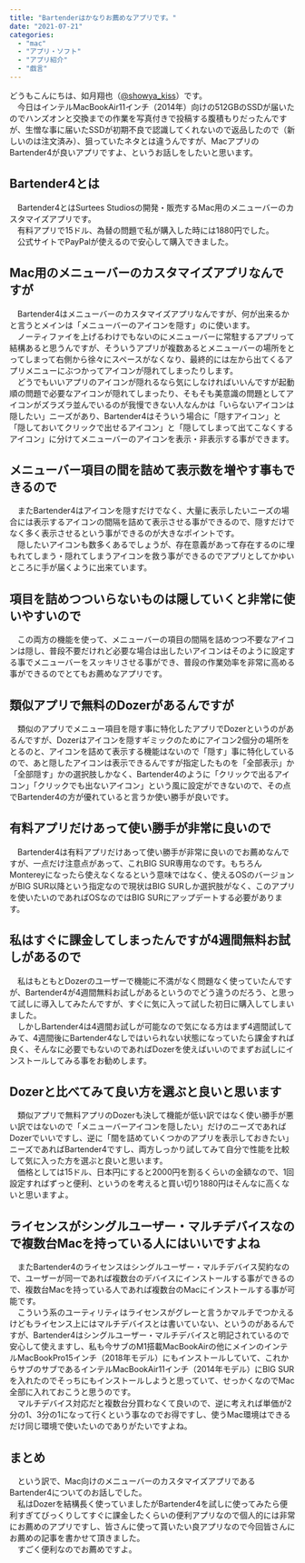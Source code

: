 ```yaml
---
title: "Bartenderはかなりお薦めなアプリです。"
date: "2021-07-21"
categories: 
  - "mac"
  - "アプリ・ソフト"
  - "アプリ紹介"
  - "戯言"
---
```


どうもこんにちは、如月翔也（[@showya\_kiss](http://twitter.com/showya_kiss)）です。  
　今日はインテルMacBookAir11インチ（2014年）向けの512GBのSSDが届いたのでハンズオンと交換までの作業を写真付きで投稿する腹積もりだったんですが、生憎な事に届いたSSDが初期不良で認識してくれないので返品したので（新しいのは注文済み）、狙っていたネタとは違うんですが、MacアプリのBartender4が良いアプリですよ、というお話しをしたいと思います。  

## Bartender4とは

　Bartender4とはSurtees Studiosの開発・販売するMac用のメニューバーのカスタマイズアプリです。  
　有料アプリで15ドル、為替の問題で私が購入した時には1880円でした。  
　公式サイトでPayPalが使えるので安心して購入できました。  

## Mac用のメニューバーのカスタマイズアプリなんですが

　Bartender4はメニューバーのカスタマイズアプリなんですが、何が出来るかと言うとメインは「メニューバーのアイコンを隠す」のに使います。  
　ノーティファイを上げるわけでもないのにメニューバーに常駐するアプリって結構あると思うんですが、そういうアプリが複数あるとメニューバーの場所をとってしまって右側から徐々にスペースがなくなり、最終的には左から出てくるアプリメニューにぶつかってアイコンが隠れてしまったりします。  
　どうでもいいアプリのアイコンが隠れるなら気にしなければいいんですが起動順の問題で必要なアイコンが隠れてしまったり、そもそも美意識の問題としてアイコンがズラズラ並んでいるのが我慢できない人なんかは「いらないアイコンは隠したい」ニーズがあり、Bartender4はそういう場合に「隠すアイコン」と「隠しておいてクリックで出せるアイコン」と「隠してしまって出てこなくするアイコン」に分けてメニューバーのアイコンを表示・非表示する事ができます。  

## メニューバー項目の間を詰めて表示数を増やす事もできるので

　またBartender4はアイコンを隠すだけでなく、大量に表示したいニーズの場合には表示するアイコンの間隔を詰めて表示させる事ができるので、隠すだけでなく多く表示させるという事ができるのが大きなポイントです。  
　隠したいアイコンも数多くあるでしょうが、存在意義があって存在するのに埋もれてしまう・隠れてしまうアイコンを救う事ができるのでアプリとしてかゆいところに手が届くように出来ています。  

## 項目を詰めつついらないものは隠していくと非常に使いやすいので

　この両方の機能を使って、メニューバーの項目の間隔を詰めつつ不要なアイコンは隠し、普段不要だけれど必要な場合は出したいアイコンはそのように設定する事でメニューバーをスッキリさせる事ができ、普段の作業効率を非常に高める事ができるのでとてもお薦めなアプリです。  

## 類似アプリで無料のDozerがあるんですが

　類似のアプリでメニュー項目を隠す事に特化したアプリでDozerというのがあるんですが、Dozerはアイコンを隠すギミックのためにアイコン2個分の場所をとるのと、アイコンを詰めて表示する機能はないので「隠す」事に特化しているので、あと隠したアイコンは表示できるんですが指定したものを「全部表示」か「全部隠す」かの選択肢しかなく、Bartender4のように「クリックで出るアイコン」「クリックでも出ないアイコン」という風に設定ができないので、その点でBartender4の方が優れていると言うか使い勝手が良いです。  

## 有料アプリだけあって使い勝手が非常に良いので

　Bartender4は有料アプリだけあって使い勝手が非常に良いのでお薦めなんですが、一点だけ注意点があって、これBIG SUR専用なのです。もちろんMontereyになったら使えなくなるという意味ではなく、使えるOSのバージョンがBIG SUR以降という指定なので現状はBIG SURしか選択肢がなく、このアプリを使いたいのであればOSなのではBIG SURにアップデートする必要があります。  

## 私はすぐに課金してしまったんですが4週間無料お試しがあるので

　私はもともとDozerのユーザーで機能に不満がなく問題なく使っていたんですが、Bartender4が4週間無料お試しがあるというのでどう違うのだろう、と思って試しに導入してみたんですが、すぐに気に入って試した初日に購入してしまいました。  
　しかしBartender4は4週間お試しが可能なので気になる方はまず4週間試してみて、4週間後にBartender4なしではいられない状態になっていたら課金すれば良く、そんなに必要でもないのであればDozerを使えばいいのでまずお試しにインストールしてみる事をお勧めします。  

## Dozerと比べてみて良い方を選ぶと良いと思います

　類似アプリで無料アプリのDozerも決して機能が低い訳ではなく使い勝手が悪い訳ではないので「メニューバーアイコンを隠したい」だけのニーズであればDozerでいいですし、逆に「間を詰めていくつかのアプリを表示しておきたい」ニーズであればBartender4ですし、両方しっかり試してみて自分で性能を比較して気に入った方を選ぶと良いと思います。  
　価格としては15ドル、日本円にすると2000円を割るくらいの金額なので、1回設定すればずっと便利、というのを考えると買い切り1880円はそんなに高くないと思いますよ。  

## ライセンスがシングルユーザー・マルチデバイスなので複数台Macを持っている人にはいいですよね

　またBartender4のライセンスはシングルユーザー・マルチデバイス契約なので、ユーザーが同一であれば複数台のデバイスにインストールする事ができるので、複数台Macを持っている人であれば複数台のMacにインストールする事が可能です。  
　こういう系のユーティリティはライセンスがグレーと言うかマルチでつかえるけどもライセンス上にはマルチデバイスとは書いていない、というのがあるんですが、Bartender4はシングルユーザー・マルチデバイスと明記されているので安心して使えますし、私も今サブのM1搭載MacBookAirの他にメインのインテルMacBookPro15インチ（2018年モデル）にもインストールしていて、これからサブのサブであるインテルMacBookAir11インチ（2014年モデル）にBIG SURを入れたのでそっちにもインストールしようと思っていて、せっかくなのでMac全部に入れておこうと思うのです。  
　マルチデバイス対応だと複数台分買わなくて良いので、逆に考えれば単価が2分の1、3分の1になって行くという事なのでお得ですし、使うMac環境はできるだけ同じ環境で使いたいのでありがたいですよね。  

## まとめ

　という訳で、Mac向けのメニューバーのカスタマイズアプリであるBartender4についてのお話しでした。  
　私はDozerを結構長く使っていましたがBartender4を試しに使ってみたら便利すぎてびっくりしてすぐに課金したくらいの便利アプリなので個人的には非常にお薦めのアプリですし、皆さんに使って貰いたい良アプリなので今回皆さんにお薦めの記事を書かせて頂きました。  
　すごく便利なのでお薦めですよ。
